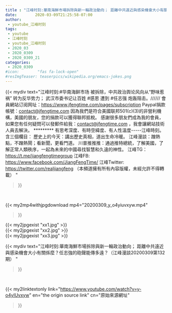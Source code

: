 ```yaml
---
title : "江峰时刻:華南海鮮市場拆除與新一輪政治動向； 距離中共遠近與感染機會大小有關係麼？任志強的砲聲能傳多遠？（江峰漫談20200309第132期） "
date:        2020-03-09T21:25:58-07:00
author:
 - youtube_江峰时刻
tags:
 - youtube
 - 江峰时刻
 - youtube_江峰时刻
 - 2020_03
 - 2020_0309
 - 2020_0309_21
categories:
 - 2020_0309
#icon:        "fas fa-lock-open"
#resImgTeaser: teaserpics/wikipedia.org/emacs-jokes.png
---
```


{{< mydiv text="江峰时刻:#华南海鲜市场 被拆除，中共政治舆论风向从“野味惹祸” 转为反华势力； 武汉市委书记让百姓 #感恩  遭到 #任志强 炮轰阻击。////// 會員網站订阅网址：https://www.jfengtime.com/pages/subscription Paypal捐款帳號：contact@jfengtime.com  因為我們是符合美國联邦501(c)(3)的非營利機構，美國的朋友，您的捐款可以獲得聯邦抵稅。 感謝很多朋友們成為我的會員，如果您有任何疑問可以發郵件給我：contact@jfengtime.com ，我會讓網站技術人員去解決。     ********* 有思考深度、有時空緯度、有人性溫度-----江峰時刻。 含三個欄目： 歷史上的今天：講出歷史真相，道出生命冷暖。 江峰漫談：蹭熱點，不蹭熱鬧；看新聞，更看門道。 川普推推推：通過推特總統，了解美國，了解正常人類秩序，一起為未來的中國尋找智慧和久違的神性。  江峰TG：https://t.me/jiangfengtimegroup 江峰FB: https://www.facebook.com/JiangFengTime/ 江峰Twitter: https://twitter.com/realjiangfeng （本頻道擁有所有內容版權，未經允許不得轉載） "
>}}
<br>


{{< my2mp4withjpgdownload mp4="20200309_y_o4yiuvxyw.mp4"
>}}

{{< my2jpgexist "xx1.jpg" >}}<br>
{{< my2jpgexist "xx2.jpg" >}}<br>
{{< my2jpgexist "xx3.jpg" >}}<br>



{{< mydiv text="江峰时刻:華南海鮮市場拆除與新一輪政治動向； 距離中共遠近與感染機會大小有關係麼？任志強的砲聲能傳多遠？（江峰漫談20200309第132期） "
>}}
<br>

{{< my2linktextonly link="https://www.youtube.com/watch?v=y-o4yIUvxyw"
en="the origin source link" cn="原始來源網址"
>}}


<br>

